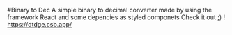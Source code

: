 #Binary to Dec
A simple binary to decimal converter made by using the framework React and some depencies as styled componets
Check it out ;) !
https://dtdge.csb.app/
